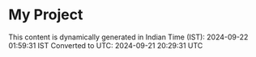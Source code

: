 # My Project

This content is dynamically generated in Indian Time (IST): 2024-09-22 01:59:31 IST
Converted to UTC: 2024-09-21 20:29:31 UTC
